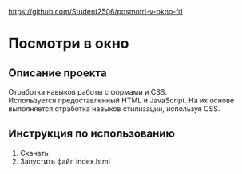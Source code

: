https://github.com/Student2506/posmotri-v-okno-fd

# Посмотри в окно  
  
## Описание проекта  
Отработка навыков работы с формами и CSS.  
Используется предоставленный HTML и JavaScript. На их основе выполняется отработка навыков стилизации, используя CSS.  
  
## Инструкция по использованию  
1. Скачать  
2. Запустить файл index.html  
